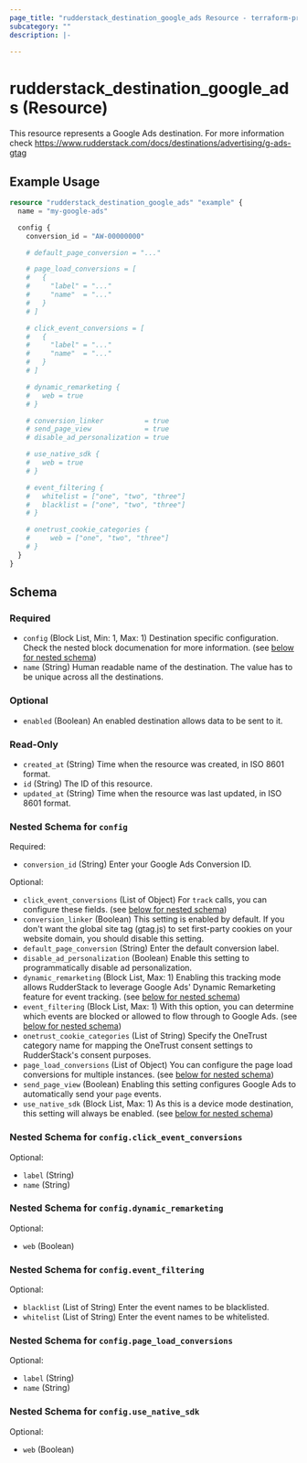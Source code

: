 ```yaml
---
page_title: "rudderstack_destination_google_ads Resource - terraform-provider-rudderstack"
subcategory: ""
description: |-
  
---
```


# rudderstack_destination_google_ads (Resource)

This resource represents a Google Ads destination. For more information check 
https://www.rudderstack.com/docs/destinations/advertising/g-ads-gtag

## Example Usage

```terraform
resource "rudderstack_destination_google_ads" "example" {
  name = "my-google-ads"

  config {
    conversion_id = "AW-00000000"

    # default_page_conversion = "..."

    # page_load_conversions = [
    #   {
    #     "label" = "..."
    #     "name"  = "..."
    #   }
    # ]

    # click_event_conversions = [
    #   {
    #     "label" = "..."
    #     "name"  = "..."
    #   }
    # ]

    # dynamic_remarketing {
    #   web = true
    # }

    # conversion_linker          = true
    # send_page_view             = true
    # disable_ad_personalization = true

    # use_native_sdk {
    #   web = true
    # }

    # event_filtering {
    #   whitelist = ["one", "two", "three"]
    #   blacklist = ["one", "two", "three"]
    # }

    # onetrust_cookie_categories {
    #	  web = ["one", "two", "three"]
    # }
  }
}
```

<!-- schema generated by tfplugindocs -->
## Schema

### Required

- `config` (Block List, Min: 1, Max: 1) Destination specific configuration. Check the nested block documenation for more information. (see [below for nested schema](#nestedblock--config))
- `name` (String) Human readable name of the destination. The value has to be unique across all the destinations.

### Optional

- `enabled` (Boolean) An enabled destination allows data to be sent to it.

### Read-Only

- `created_at` (String) Time when the resource was created, in ISO 8601 format.
- `id` (String) The ID of this resource.
- `updated_at` (String) Time when the resource was last updated, in ISO 8601 format.

<a id="nestedblock--config"></a>
### Nested Schema for `config`

Required:

- `conversion_id` (String) Enter your Google Ads Conversion ID.

Optional:

- `click_event_conversions` (List of Object) For `track` calls, you can configure these fields. (see [below for nested schema](#nestedatt--config--click_event_conversions))
- `conversion_linker` (Boolean) This setting is enabled by default. If you don't want the global site tag (gtag.js) to set first-party cookies on your website domain, you should disable this setting.
- `default_page_conversion` (String) Enter the default conversion label.
- `disable_ad_personalization` (Boolean) Enable this setting to programmatically disable ad personalization.
- `dynamic_remarketing` (Block List, Max: 1) Enabling this tracking mode allows RudderStack to leverage Google Ads' Dynamic Remarketing feature for event tracking. (see [below for nested schema](#nestedblock--config--dynamic_remarketing))
- `event_filtering` (Block List, Max: 1) With this option, you can determine which events are blocked or allowed to flow through to Google Ads. (see [below for nested schema](#nestedblock--config--event_filtering))
- `onetrust_cookie_categories` (List of String) Specify the OneTrust category name for mapping the OneTrust consent settings to RudderStack's consent purposes.
- `page_load_conversions` (List of Object) You can configure the page load conversions for multiple instances. (see [below for nested schema](#nestedatt--config--page_load_conversions))
- `send_page_view` (Boolean) Enabling this setting configures Google Ads to automatically send your `page` events.
- `use_native_sdk` (Block List, Max: 1) As this is a device mode destination, this setting will always be enabled. (see [below for nested schema](#nestedblock--config--use_native_sdk))

<a id="nestedatt--config--click_event_conversions"></a>
### Nested Schema for `config.click_event_conversions`

Optional:

- `label` (String)
- `name` (String)


<a id="nestedblock--config--dynamic_remarketing"></a>
### Nested Schema for `config.dynamic_remarketing`

Optional:

- `web` (Boolean)


<a id="nestedblock--config--event_filtering"></a>
### Nested Schema for `config.event_filtering`

Optional:

- `blacklist` (List of String) Enter the event names to be blacklisted.
- `whitelist` (List of String) Enter the event names to be whitelisted.


<a id="nestedatt--config--page_load_conversions"></a>
### Nested Schema for `config.page_load_conversions`

Optional:

- `label` (String)
- `name` (String)


<a id="nestedblock--config--use_native_sdk"></a>
### Nested Schema for `config.use_native_sdk`

Optional:

- `web` (Boolean)
